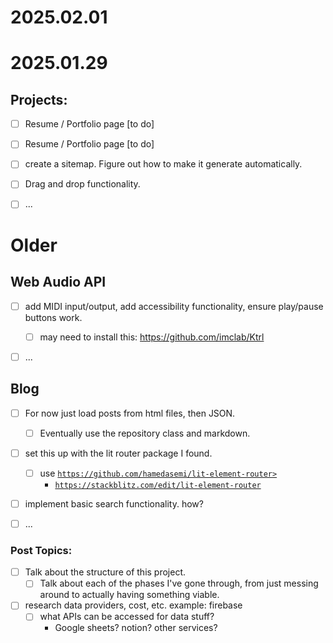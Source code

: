 # 2025.02.01



# 2025.01.29

## Projects:

- [ ] Resume / Portfolio page [to do]
- [ ] Resume / Portfolio page [to do]
- [ ] create a sitemap. Figure out how to make it generate automatically.
- [ ] Drag and drop functionality.
- [ ] ...


# Older

## Web Audio API

- [ ] add MIDI input/output, add accessibility functionality, ensure play/pause buttons work.
  - [ ] may need to install this: https://github.com/imclab/Ktrl
- [ ] ...


## Blog

- [ ] For now just load posts from html files, then JSON.
  - [ ] Eventually use the repository class and markdown.
- [ ] set this up with the lit router package I found.
  - [ ] use <code>https://github.com/hamedasemi/lit-element-router></code>
    - <code>https://stackblitz.com/edit/lit-element-router</code>
- [ ] implement basic search functionality. how?
- [ ] ...


### Post Topics:

- [ ] Talk about the structure of this project.
  - [ ] Talk about each of the phases I've gone through,
        from just messing around to actually having
        something viable.
- [ ] research data providers, cost, etc. example: firebase
  - [ ] what APIs can be accessed for data stuff?
    - Google sheets? notion? other services?
